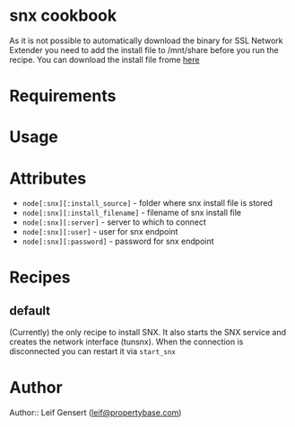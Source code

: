 # snx cookbook

As it is not possible to automatically download the binary for SSL Network Extender you need to add the install file to /mnt/share before you run the recipe. You can download the install file frome [here](https://supportcenter.checkpoint.com/supportcenter/portal/user/anon/page/default.psml/media-type/html?action=portlets.DCFileAction&eventSubmit_doGetdcdetails=&fileid=8993)

# Requirements

# Usage

# Attributes

  - `node[:snx][:install_source]` - folder where snx install file is stored
  - `node[:snx][:install_filename]` - filename of snx install file
  - `node[:snx][:server]` - server to which to connect
  - `node[:snx][:user]` - user for snx endpoint
  - `node[:snx][:password]` - password for snx endpoint

# Recipes

## default

(Currently) the only recipe to install SNX. It also starts the SNX service and creates the network interface (tunsnx). When the connection is disconnected you can restart it via `start_snx`

# Author

Author:: Leif Gensert (leif@propertybase.com)